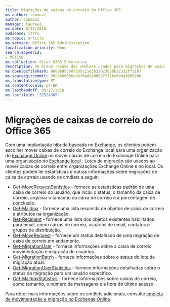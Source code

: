 ```yaml
---
title: Migrações de caixas de correio do Office 365
ms.author: robmazz
author: robmazz
manager: laurawi
ms.date: 8/21/2018
audience: ITPro
ms.topic: article
ms.service: Office 365 Administration
localization_priority: None
search.appverid:
- MET150
ms.collection: Strat_O365_Enterprise
description: Um breve resumo dos cmdlets usados para migrações de caixa de correio do Office 365.
ms.openlocfilehash: 86896d956072b5c11e3b3292363bb32312ff1187
ms.sourcegitcommit: 36c5466056cdef6ad2a8d9372f2bc009a30892bb
ms.translationtype: MT
ms.contentlocale: pt-BR
ms.lasthandoff: 08/27/2018
ms.locfileid: "22524309"
---
```

# <a name="office-365-mailbox-migrations"></a>Migrações de caixas de correio do Office 365
Com uma implantação híbrida baseada no Exchange, os clientes podem escolher mover caixas de correio do Exchange local para uma organização do [Exchange Online](https://docs.microsoft.com/Exchange/exchange-online) ou mover caixas de correio do Exchange Online para uma organização do [Exchange local](https://docs.microsoft.com/Exchange/exchange-server) . Lotes de migração são usados ao mover caixas de correio entre organizações Exchange Online e no local. Os clientes podem ler estatísticas e outras informações sobre migrações de caixa de correio usando os cmdlets a seguir:

- [Get-MoveRequestStatistics](https://docs.microsoft.com/powershell/module/exchange/move-and-migration/Get-MoveRequestStatistics?view=exchange-ps) - fornece as estatísticas padrão de uma caixa de correio do usuário, que inclui o status, o tamanho da caixa de correio, arquivar o tamanho da caixa de correio e a porcentagem de conclusão.
- [Get-Mailbox](https://docs.microsoft.com/powershell/module/exchange/mailboxes/Get-Mailbox?view=exchange-ps
) - fornece uma lista resumida de objetos de caixa de correio e atributos na organização.
- [Get-Recipient](https://docs.microsoft.com/powershell/module/exchange/users-and-groups/Get-Recipient?view=exchange-ps) - fornece uma lista dos objetos existentes habilitados para email, como caixas de correio, usuários de email, contatos e grupos de distribuição.
- [Get-MoveRequest](https://docs.microsoft.com/powershell/module/exchange/move-and-migration/Get-MoveRequest?view=exchange-ps) - fornece um status detalhado de uma migração de caixa de correio em andamento.
- [Get-MigrationUser](https://docs.microsoft.com/powershell/module/exchange/move-and-migration/Get-MigrationUser?view=exchange-ps) - fornece informações sobre a caixa de correio movimentação e migração de usuários.
- [Get-MigrationBatch](https://docs.microsoft.com/powershell/module/exchange/move-and-migration/Get-MigrationBatch?view=exchange-ps) - fornece informações sobre o status do lote de migração atual.
- [Get-MigrationUserStatistics](https://docs.microsoft.com/powershell/module/exchange/move-and-migration/Get-MigrationUserStatistics?view=exchange-ps) - fornece informações detalhadas sobre o status de migração para um usuário específico.
- [Get-MailboxStatistics](https://docs.microsoft.com/powershell/module/exchange/mailboxes/Get-MailboxStatistics?view=exchange-ps) - fornece informações sobre caixas de correio, como tamanho, o número de mensagens e a hora do último acesso.

Para obter mais informações sobre os cmdlets adicionais, consulte [cmdlets de movimentação e migração no Exchange Online](https://docs.microsoft.com/powershell/exchange/exchange-online/exchange-online-powershell?view=exchange-ps).
